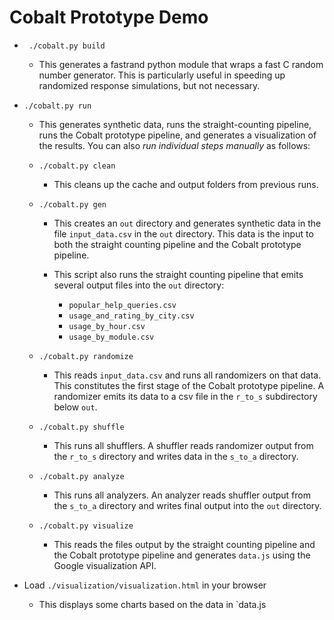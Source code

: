 # Cobalt Prototype Demo

* ` ./cobalt.py build`
  * This generates a fastrand python module that wraps a fast C random
    number generator. This is particularly useful in speeding up randomized
    response simulations, but not necessary.

* `./cobalt.py run`
  * This generates synthetic data, runs the straight-counting pipeline, runs the
  Cobalt prototype pipeline, and generates a visualization of the results. You
  can also *run individual steps manually* as follows:

  * `./cobalt.py clean`
    * This cleans up the cache and output folders from previous runs.

  * `./cobalt.py gen`

    * This creates an `out` directory and generates synthetic data in the file
  `input_data.csv` in the `out` directory. This data is the input to both the
  straight counting pipeline and the Cobalt prototype pipeline.

    * This script also runs the straight counting pipeline that emits several
  output files into the `out` directory:
      * `popular_help_queries.csv`
      * `usage_and_rating_by_city.csv`
      * `usage_by_hour.csv`
      * `usage_by_module.csv`

  * `./cobalt.py randomize`
    * This reads `input_data.csv` and runs all randomizers on that data. This
    constitutes the first stage of the Cobalt prototype pipeline. A randomizer
    emits its data to a csv file in the `r_to_s` subdirectory below `out`.

  * `./cobalt.py shuffle`
    * This runs all shufflers. A shuffler reads randomizer output from
    the `r_to_s` directory and writes data in the `s_to_a` directory.

  * `./cobalt.py analyze`
    * This runs all analyzers. An analyzer reads shuffler output from
    the `s_to_a` directory and writes final output into the `out` directory.

  * `./cobalt.py visualize`
    * This reads the files output by the straight counting pipeline and the
      Cobalt prototype pipeline and generates `data.js` using the Google
      visualization API.

* Load `./visualization/visualization.html` in your browser
  * This displays some charts based on the data in `data.js
